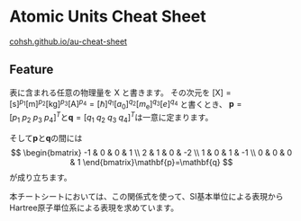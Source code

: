 # Atomic Units Cheat Sheet
[cohsh.github.io/au-cheat-sheet](https://cohsh.github.io/au-cheat-sheet/)

## Feature
表に含まれる任意の物理量を $\mathrm{X}$ と書きます。
その次元を
$[\mathrm{X}]=[\mathrm{s}]^{p_1}[\mathrm{m}]^{p_2}[\mathrm{kg}]^{p_3}[\mathrm{A}]^{p_4}= [\hbar]^{q_1}[a_0]^{q_2}[m_\mathrm{e}]^{q_3}[e]^{q_4}$
と書くとき、
$\mathbf{p}=[p_1~p_2~p_3~p_4]^T$と$\mathbf{q}=[q_1~q_2~q_3~q_4]^T$は一意に定まります。

そして$\mathbf{p}$と$\mathbf{q}$の間には
$$
\begin{bmatrix}
-1 & 0 & 0 & 1 \\
2 & 1 & 0 & -2 \\
1 & 0 & 1 & -1 \\
0 & 0 & 0 & 1
\end{bmatrix}\mathbf{p}=\mathbf{q}
$$
が成り立ちます。

本チートシートにおいては、この関係式を使って、SI基本単位による表現からHartree原子単位系による表現を求めています。

